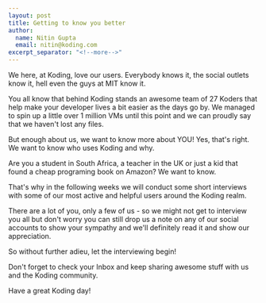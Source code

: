 ```yaml
---
layout: post
title: Getting to know you better
author:
  name: Nitin Gupta
  email: nitin@koding.com
excerpt_separator: "<!--more-->"
---
```


We here, at Koding, love our users. Everybody knows it, the social outlets know it, hell even the guys at MIT know it.

You all know that behind Koding stands an awesome team of 27 Koders that help make your developer lives a bit easier as the days go by. We managed to spin up a little over 1 million VMs until this point and we can proudly say that we haven't lost any files.
<!--more-->

But enough about us, we want to know more about YOU! Yes, that's right. We want to know who uses Koding and why.

Are you a student in South Africa, a teacher in the UK or just a kid that found a cheap programing book on Amazon? We want to know.

That's why in the following weeks we will conduct some short interviews with some of our most active and helpful users around the Koding realm.

There are a lot of you, only a few of us - so we might not get to interview you all but don't worry you can still drop us a note on any of our social accounts to show your sympathy and we'll definitely read it and show our appreciation.

So without further adieu, let the interviewing begin!

Don't forget to check your Inbox and keep sharing awesome stuff with us and the Koding community.

Have a great Koding day!  

